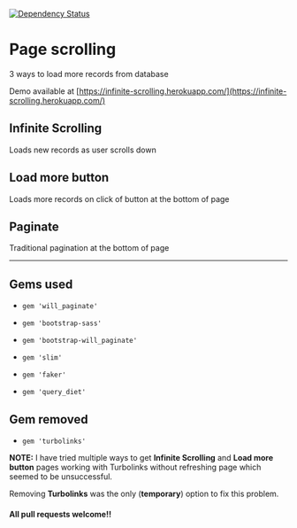 [![Dependency Status](https://gemnasium.com/badges/github.com/josefzacek/infinite-scrolling.svg)](https://gemnasium.com/github.com/josefzacek/infinite-scrolling)

# Page scrolling
3 ways to load more records from database

Demo available at [https://infinite-scrolling.herokuapp.com/](https://infinite-scrolling.herokuapp.com/)

## Infinite Scrolling
Loads new records as user scrolls down

## Load more button
Loads more records on click of button at the bottom of page

## Paginate
Traditional pagination at the bottom of page

---


## Gems used

* `gem 'will_paginate'`

* `gem 'bootstrap-sass'`

* `gem 'bootstrap-will_paginate'`

* `gem 'slim'`

* `gem 'faker'`

* `gem 'query_diet'`

## Gem removed

* `gem 'turbolinks'`

**NOTE:** I have tried multiple ways to get **Infinite Scrolling** and **Load more button** pages working with Turbolinks without refreshing page which seemed to be unsuccessful.

Removing **Turbolinks** was the only (**temporary**) option to fix this problem.

#### All pull requests welcome!!
